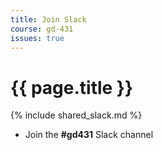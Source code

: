 ```yaml
---
title: Join Slack
course: gd-431
issues: true
---
```


# {{ page.title }}

{% include shared_slack.md %}
- Join the <b>#gd431</b> Slack channel
